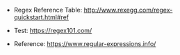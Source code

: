 + Regex Reference Table: http://www.rexegg.com/regex-quickstart.html#ref
+ Test: https://regex101.com/

+ Reference: https://www.regular-expressions.info/

